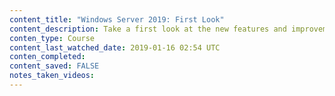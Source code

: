 ```yaml
---
content_title: "Windows Server 2019: First Look"
content_description: Take a first look at the new features and improvements introduced in Windows Server 2019. The 2019 version of the enterprise-level server operating system from Microsoft boasts new hybrid cloud features and security updates, as well as application platform and Hyper-Converged Infrastructure (HCI) improvements. In this course, instructor Ed Liberman helps you get up to speed with Windows Server 2019 by providing a high-level overview of its most notable new features. In addition to discussing what's new, Ed goes over the basic setup of Windows Server 2019 and explains where this version fits into the larger history of the operating system.
conten_type: Course
content_last_watched_date: 2019-01-16 02:54 UTC
conten_completed: 
content_saved: FALSE
notes_taken_videos: 
---
```

